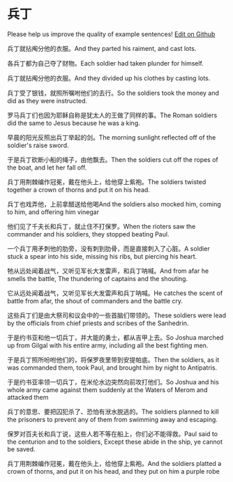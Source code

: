 # 兵丁

Please help us improve the quality of example sentences! [Edit on Github](https://github.com/jiyushe/jiyu-example-sentence-source/blob/main/chinese/bingding_1.md)

<p><span class="chinese">兵丁就拈阄分他的衣服。</span><span class="english">And they parted his raiment, and cast lots.</span></p>

<p><span class="chinese">各兵丁都为自己夺了财物。</span><span class="english">Each soldier had taken plunder for himself.</span></p>

<p><span class="chinese">兵丁就拈阄分他的衣服。</span><span class="english">And they divided up his clothes by casting lots.</span></p>

<p><span class="chinese">兵丁受了银钱，就照所嘱咐他们的去行。</span><span class="english">So the soldiers took the money and did as they were instructed.</span></p>

<p><span class="chinese">罗马兵丁们也因为耶稣自称是犹太人的王做了同样的事。</span><span class="english">The Roman soldiers did the same to Jesus because he was a king.</span></p>

<p><span class="chinese">早晨的阳光反照出兵丁举起的剑。</span><span class="english">The morning sunlight reflected off of the soldier's raise sword.</span></p>

<p><span class="chinese">于是兵丁砍断小船的绳子，由他飘去。</span><span class="english">Then the soldiers cut off the ropes of the boat, and let her fall off.</span></p>

<p><span class="chinese">兵丁用荆棘编作冠冕，戴在他头上，给他穿上紫袍。</span><span class="english">The soldiers twisted together a crown of thorns and put it on his head.</span></p>

<p><span class="chinese">兵丁也戏弄他，上前拿醋送给他喝</span><span class="english">And the soldiers also mocked him, coming to him, and offering him vinegar</span></p>

<p><span class="chinese">他们见了千夫长和兵丁，就止住不打保罗。</span><span class="english">When the rioters saw the commander and his soldiers, they stopped beating Paul.</span></p>

<p><span class="chinese">一个兵丁用矛刺他的肋旁，没有刺到肋骨，而是直接刺入了心脏。</span><span class="english">A soldier stuck a spear into his side, missing his ribs, but piercing his heart.</span></p>

<p><span class="chinese">牠从远处闻着战气，又听见军长大发雷声，和兵丁呐喊。</span><span class="english">And from afar he smells the battle, The thundering of captains and the shouting.</span></p>

<p><span class="chinese">它从远处闻着战气，又听见军长大发雷声和兵丁呐喊。</span><span class="english">He catches the scent of battle from afar, the shout of commanders and the battle cry.</span></p>

<p><span class="chinese">这些兵丁们是由大祭司和议会中的一些首脑们带领的。</span><span class="english">These soldiers were lead by the officials from chief priests and scribes of the Sanhedrin.</span></p>

<p><span class="chinese">于是约书亚和他一切兵丁，并大能的勇士，都从吉甲上去。</span><span class="english">So Joshua marched up from Gilgal with his entire army, including all the best fighting men.</span></p>

<p><span class="chinese">于是兵丁照所吩咐他们的，将保罗夜里带到安提帕底。</span><span class="english">Then the soldiers, as it was commanded them, took Paul, and brought him by night to Antipatris.</span></p>

<p><span class="chinese">于是约书亚率领一切兵丁，在米伦水边突然向前攻打他们。</span><span class="english">So Joshua and his whole army came against them suddenly at the Waters of Merom and attacked them</span></p>

<p><span class="chinese">兵丁的意思、要把囚犯杀了、恐怕有洑水脱逃的。</span><span class="english">The soldiers planned to kill the prisoners to prevent any of them from swimming away and escaping.</span></p>

<p><span class="chinese">保罗对百夫长和兵丁说，这些人若不等在船上，你们必不能得救。</span><span class="english">Paul said to the centurion and to the soldiers, Except these abide in the ship, ye cannot be saved.</span></p>

<p><span class="chinese">兵丁用荆棘编作冠冕，戴在他头上，给他穿上紫袍。</span><span class="english">And the soldiers platted a crown of thorns, and put it on his head, and they put on him a purple robe</span></p>

